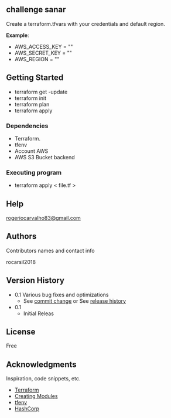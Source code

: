 ## challenge sanar

Create a terraform.tfvars with your credentials and default region.

**Example**:

* AWS_ACCESS_KEY = ""
* AWS_SECRET_KEY = ""
* AWS_REGION = ""

## Getting Started

 * terraform get -update
 * terraform init
 * terraform plan
 * terraform apply

 ### Dependencies

* Terraform.
* tfenv
* Account AWS
* AWS S3 Bucket backend

### Executing program

* terraform apply < file.tf >

## Help

rogeriocarvalho83@gmail.com

## Authors

Contributors names and contact info

rocarsil2018

## Version History

* 0.1
     Various bug fixes and optimizations
    * See [commit change]() or See [release history]()
* 0.1
    * Initial Releas

## License

Free

## Acknowledgments

Inspiration, code snippets, etc.
* [Terraform](https://www.terraform.io/)
* [Creating Modules](https://www.terraform.io/docs/modules/index.html)
* [tfenv](https://github.com/tfutils/tfenv)
* [HashCorp](https://developer.hashicorp.com/terraform/language/settings/backends/s3)